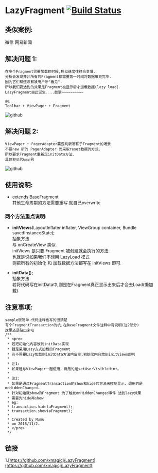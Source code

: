 # LazyFragment [![Build Status](https://travis-ci.org/xmagicj/LazyFragment.svg?branch=master)](https://travis-ci.org/xmagicj/LazyFragment)
类似案例: 
-----------------------------------
微信
网易新闻

解决问题 1: 
-----------------------------------
    在多个Fragment需要加载的时候,启动速度往往会变慢.
    分析会发现并非所有的Fragment都需要第一时间将数据填充完毕.
    因为它们都还没有被用户所"看见".
    所以我们要达到的效果是Fragment被显示后才加载数据(lazy load).
    LazyFragment由此诞生....鼓掌~~~~~~~~~~

    例:
    Toolbar + ViewPager + Fragment
![github](https://github.com/xmagicj/LazyFragment/blob/master/demo.gif "demo")  

解决问题 2:
-----------------------------------
    ViewPager + PagerAdapter需要刷新所有子Fragment的场景.
    不要new 新的 PagerAdapter 而采取reset数据的方式.
    所以要求Fragment重新走initData方法.
    具体参见代码示例
![github](https://github.com/xmagicj/LazyFragment/blob/master/demo2.gif "demo2")  

使用说明: 
-----------------------------------
* extends BaseFragment<br />
    其他生命周期的方法需要重写 就自己overwrite<br />

### 两个方法重点说明:
* **initViews**(LayoutInflater inflater, ViewGroup container, Bundle savedInstanceState);<br />
    抽象方法<br />与 onCreateView 类似.<br />
    initViews 是只要 Fragment 被创建就会执行的方法.<br />
    也就是说如果我们不想用 LazyLoad 模式<br />
    则把所有的初始化 和 加载数据方法都写在 initViews 即可.

* **initData()**;<br />
    抽象方法<br />若将代码写在initData中,则是在Fragment真正显示出来后才会去Load(懒加载).

注意事项:
-----------------------------------
    sample很简单.代码注释也写的很清楚
    有个FragmentTransaction的坑,在BaseFragment文件注释中有说明(注2部分)
    这里还是贴出来吧
    /**
     * <pre>
     * 若把初始化内容放到initData实现
     * 就是采用Lazy方式加载的Fragment
     * 若不需要Lazy加载则initData方法内留空,初始化内容放到initViews即可
     *
     * 注1:
     * 如果是与ViewPager一起使用，调用的是setUserVisibleHint。
     *
     * 注2:
     * 如果是通过FragmentTransaction的show和hide的方法来控制显示，调用的是onHiddenChanged.
     * 针对初始就show的Fragment 为了触发onHiddenChanged事件 达到lazy效果 
     * 需要先hide再show
     * eg:
     * transaction.hide(aFragment);
     * transaction.show(aFragment);
     *
     * Created by Mumu
     * on 2015/11/2.
     * </pre>
     */


链接
-----------------------------------
1.[https://github.com/xmagicj/LazyFragment](https://github.com/xmagicj/LazyFragment)<br />
